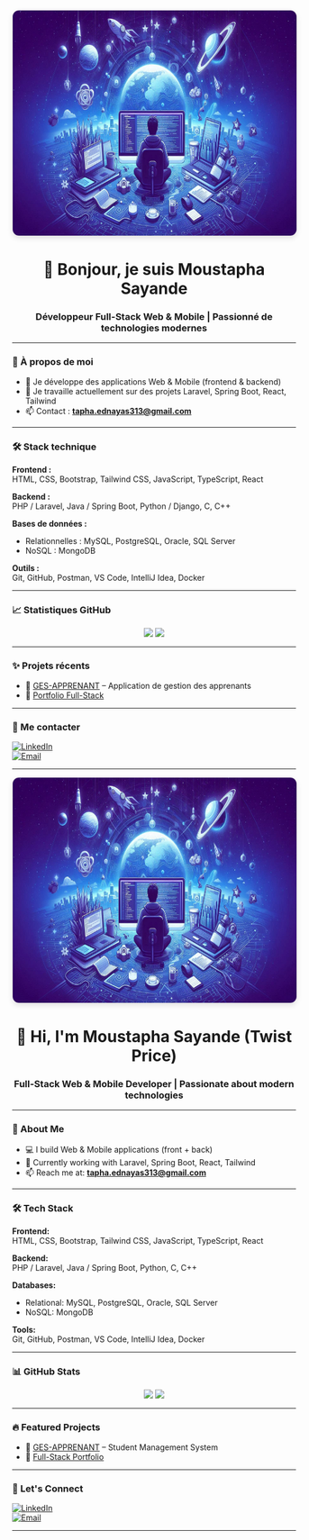 <!-- ===== VERSION FRANÇAISE ===== -->
<p align="center">
  <img 
    src="https://raw.githubusercontent.com/thetaf313/thetaf313/main/assets/banner.jpeg" 
    alt="bannière développeur"
    height="400"
    style="border-radius: 12px; border: 1px solid #ddd; box-shadow: 0 4px 10px rgba(0,0,0,0.1);" 
  />
</p>



<h1 align="center">👋 Bonjour, je suis Moustapha Sayande</h1>
<h3 align="center">Développeur Full-Stack Web & Mobile | Passionné de technologies modernes</h3>

---

### 🚀 À propos de moi

- 🔧 Je développe des applications Web & Mobile (frontend & backend)
- 🌱 Je travaille actuellement sur des projets Laravel, Spring Boot, React, Tailwind
- 📫 Contact : **tapha.ednayas313@gmail.com**

---

### 🛠️ Stack technique

**Frontend :**  
HTML, CSS, Bootstrap, Tailwind CSS, JavaScript, TypeScript, React

**Backend :**  
PHP / Laravel, Java / Spring Boot, Python / Django, C, C++

**Bases de données :**

- Relationnelles : MySQL, PostgreSQL, Oracle, SQL Server
- NoSQL : MongoDB

**Outils :**  
Git, GitHub, Postman, VS Code, IntelliJ Idea, Docker

---

### 📈 Statistiques GitHub

<p align="center">
  <img src="https://github-readme-stats.vercel.app/api?username=thetaf313&show_icons=true&theme=tokyonight" />
  <img src="https://github-readme-streak-stats.herokuapp.com/?user=thetaf313&theme=tokyonight" />
</p>

---

### ✨ Projets récents

- 🔧 [GES-APPRENANT](https://github.com/thetaf313/ges-apprenant) – Application de gestion des apprenants
- 💼 [Portfolio Full-Stack](https://github.com/thetaf313/portfolio)

---

### 🤝 Me contacter

[![LinkedIn](https://img.shields.io/badge/LinkedIn-0077B5?style=flat&logo=linkedin&logoColor=white)](https://www.linkedin.com/in/moustapha-sayande-254302365)  
[![Email](https://img.shields.io/badge/Email-D14836?style=flat&logo=gmail&logoColor=white)](mailto:tapha.ednayas313@gmail.com)

---

<!-- ===== ENGLISH VERSION ===== -->

<p align="center">
  <img 
    src="https://raw.githubusercontent.com/thetaf313/thetaf313/main/assets/banner.jpeg" 
    alt="bannière développeur"
    height="400"
    style="border-radius: 12px; border: 1px solid #ddd; box-shadow: 0 4px 10px rgba(0,0,0,0.1);" 
  />
</p>

<h1 align="center">👋 Hi, I'm Moustapha Sayande (Twist Price)</h1>
<h3 align="center">Full-Stack Web & Mobile Developer | Passionate about modern technologies</h3>

---

### 🚀 About Me

- 💻 I build Web & Mobile applications (front + back)
- 🌱 Currently working with Laravel, Spring Boot, React, Tailwind
- 📫 Reach me at: **tapha.ednayas313@gmail.com**

---

### 🛠️ Tech Stack

**Frontend:**  
HTML, CSS, Bootstrap, Tailwind CSS, JavaScript, TypeScript, React

**Backend:**  
PHP / Laravel, Java / Spring Boot, Python, C, C++

**Databases:**

- Relational: MySQL, PostgreSQL, Oracle, SQL Server
- NoSQL: MongoDB

**Tools:**  
Git, GitHub, Postman, VS Code, IntelliJ Idea, Docker

---

### 📊 GitHub Stats

<p align="center">
  <img src="https://github-readme-stats.vercel.app/api?username=thetaf313&show_icons=true&theme=tokyonight" />
  <img src="https://github-readme-streak-stats.herokuapp.com/?user=thetaf313&theme=tokyonight" />
</p>

---

### 🔥 Featured Projects

- 🔧 [GES-APPRENANT](https://github.com/thetaf313/ges-apprenant) – Student Management System
- 💼 [Full-Stack Portfolio](https://github.com/thetaf313/portfolio)

---

### 🤝 Let's Connect

[![LinkedIn](https://img.shields.io/badge/LinkedIn-0077B5?style=flat&logo=linkedin&logoColor=white)](https://www.linkedin.com/in/moustapha-sayande-254302365)  
[![Email](https://img.shields.io/badge/Email-D14836?style=flat&logo=gmail&logoColor=white)](mailto:tapha.ednayas313@gmail.com)

---
